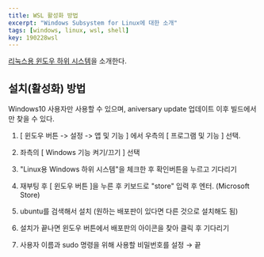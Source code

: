 ```yaml
---
title: WSL 활성화 방법
excerpt: "Windows Subsystem for Linux에 대한 소개"
tags: [windows, linux, wsl, shell]
key: 190228wsl
---
```


[리눅스용 윈도우 하위 시스템](https://ko.wikipedia.org/wiki/%EB%A6%AC%EB%88%85%EC%8A%A4%EC%9A%A9_%EC%9C%88%EB%8F%84%EC%9A%B0_%ED%95%98%EC%9C%84_%EC%8B%9C%EC%8A%A4%ED%85%9C)을 소개한다.



## 설치(활성화) 방법

Windows10 사용자만 사용할 수 있으며, aniversary update 업데이트 이후 빌드에서만 찾을 수 있다.

1. [ 윈도우 버튼 -> 설정 -> 앱 및 기능 ] 에서 우측의 [ 프로그램 및 기능 ] 선택.

2. 좌측의 [ Windows 기능 켜기/끄기 ] 선택

3. "Linux용 Windows 하위 시스템"을 체크한 후 확인버튼을 누르고 기다리기

4. 재부팅 후 [ 윈도우 버튼 ]을 누른 후 키보드로 "store" 입력 후 엔터. (Microsoft Store)

5. ubuntu를 검색해서 설치 (원하는 배포판이 있다면 다른 것으로 설치해도 됨)

6. 설치가 끝나면 윈도우 버튼에서 배포판의 아이콘을 찾아 클릭 후 기다리기

7. 사용자 이름과 sudo 명령을 위해 사용할 비밀번호를 설정 $\rightarrow$ 끝
